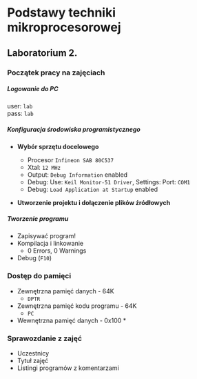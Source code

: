 # Podstawy techniki mikroprocesorowej

## Laboratorium 2.

### Początek pracy na zajęciach

##### Logowanie do PC
user: `lab`  
pass: `lab`

##### Konfiguracja środowiska programistycznego
* **Wybór sprzętu docelowego**
	* Procesor `Infineon SAB 80C537`
	* Xtal: `12 MHz`
	* Output: `Debug Information` enabled
	* Debug: Use: `Keil Monitor-51 Driver`, Settings: Port: `COM1`
	* Debug: `Load Application at Startup` enabled


* **Utworzenie projektu i dołączenie plików źródłowych**

##### Tworzenie programu
* Zapisywać program!
* Kompilacja i linkowanie
	* 0 Errors, 0 Warnings
* Debug (`F10`)

### Dostęp do pamięci

* Zewnętrzna pamięć danych - 64K
	* `DPTR`
* Zewnętrzna pamięć kodu programu - 64K
	* `PC`
* Wewnętrzna pamięć danych - 0x100
	*

### Sprawozdanie z zajęć
* Uczestnicy
* Tytuł zajęć
* Listingi programów z komentarzami
